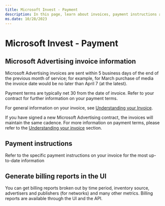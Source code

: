 ```yaml
---
title: Microsoft Invest - Payment
description: In this page, learn about invoices, payment instructions and billing reports in the UI.
ms.date: 10/28/2023
---
```


# Microsoft Invest - Payment

## Microsoft Advertising invoice information

Microsoft Advertising invoices are sent within 5 business days of the end of the previous month of service; for example, for March purchase of media the invoice date would be no later than April 7 (at the latest).

Payment terms are typically net 30 from the date of invoice. Refer to your contract for further information on your payment terms.

For general information on your invoice, see [Understanding your Invoice](understanding-your-invoice.md).

If you have signed a new Microsoft Advertising contract, the invoices will maintain the same cadence. For more information on payment terms, please refer to the [Understanding your invoice](understanding-your-invoice.md) section.

## Payment instructions

Refer to the specific payment instructions on your invoice for the most up-to-date information

## Generate billing reports in the UI

You can get billing reports broken out by time period, inventory source, advertisers and publishers (for networks) and many other metrics. Billing reports are available through the UI and the API.
